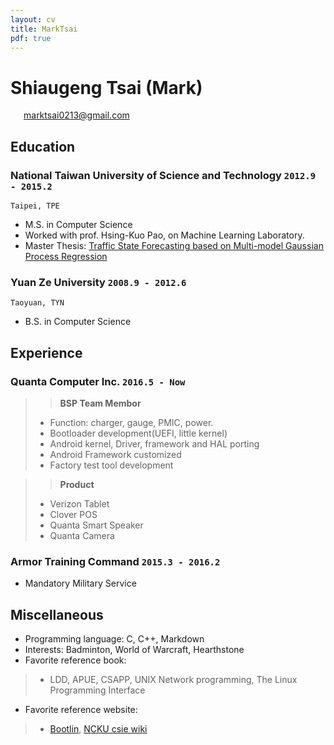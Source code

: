 ```yaml
---
layout: cv
title: MarkTsai
pdf: true
---
```

# Shiaugeng Tsai (Mark)

<div id="webaddress">
<i class="fi-mail" style="margin-left:1em"></i>
<a href="marktsai0213@gmail.com" style="margin-left:0.5em">marktsai0213@gmail.com</a>
</div>

## Education

### __National Taiwan University of Science and Technology__ `2012.9 - 2015.2`
```
Taipei, TPE
```
- M.S. in Computer Science
- Worked with prof. Hsing-Kuo Pao, on Machine Learning Laboratory.
- Master Thesis: [Traffic State Forecasting based on Multi-model Gaussian Process Regression](http://etheses.lib.ntust.edu.tw/cgi-bin/gs32/gsweb.cgi/ccd=1GhA.h/record?r1=1&h1=1)

### __Yuan Ze University__ `2008.9 - 2012.6`
```
Taoyuan, TYN
```
- B.S. in Computer Science

## Experience
### __Quanta Computer Inc.__ `2016.5 - Now`
>> __BSP Team Membor__
>- Function: charger, gauge, PMIC, power.
>- Bootloader development(UEFI, little kernel)
>- Android kernel, Driver, framework and HAL porting
>- Android Framework customized
>- Factory test tool development

>> __Product__
>- Verizon Tablet
>- Clover POS
>- Quanta Smart Speaker
>- Quanta Camera

### __Armor Training Command__ `2015.3 - 2016.2`
- Mandatory Military Service

## __Miscellaneous__
- Programming language: C, C++, Markdown
- Interests: Badminton, World of Warcraft, Hearthstone
- Favorite reference book:
>- LDD, APUE, CSAPP, UNIX Network programming, The Linux Programming Interface
- Favorite reference website:
>- [Bootlin](https://elixir.bootlin.com/linux/latest/source), [NCKU csie wiki](http://wiki.csie.ncku.edu.tw/)

<!-- ### Footer

Last updated: May 2013 -->
